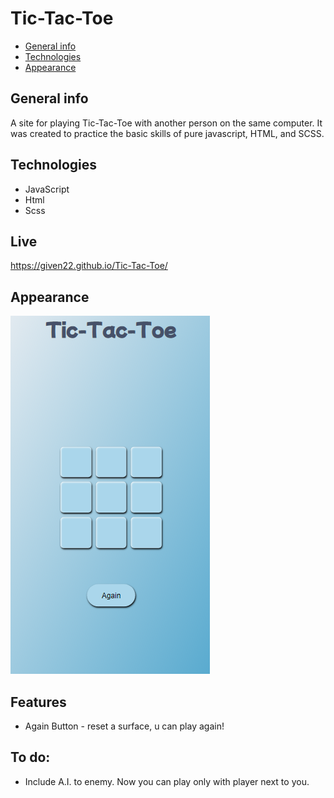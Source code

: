 # Tic-Tac-Toe

* [General info](#general-info)
* [Technologies](#technologies)
* [Appearance](#appearance)

## General info
  
  A site for playing Tic-Tac-Toe with another person on the same computer. It was created to practice the basic skills of pure javascript, HTML, and SCSS.
  
## Technologies
  
  * JavaScript
  * Html
  * Scss
  
## Live

  https://given22.github.io/Tic-Tac-Toe/
  
## Appearance

  ![look 1](/screens/look_1.PNG)
  
## Features

  * Again Button - reset a surface, u can play again!
  
## To do:

  * Include A.I. to enemy. Now you can play only with player next to you.
